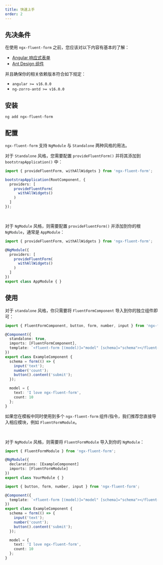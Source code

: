```yaml
---
title: 快速上手
order: 2
---
```


## 先决条件

在使用 `ngx-fluent-form` 之前，您应该对以下内容有基本的了解：

- [Angular 响应式表单](https://angular.cn/guide/reactive-forms)
- [Ant Design 组件](https://ng.ant.design)

并且确保你的相关依赖版本符合如下规定：

- `angular >= v16.0.0`
- `ng-zorro-antd >= v16.0.0`

## 安装

```shell
ng add ngx-fluent-form
```

## 配置

`ngx-fluent-form` 支持 `NgModule` 与 `Standalone` 两种风格的用法。

对于 `Standalone` 风格，您需要配置 `provideFluentForm()` 并将其添加到 `bootstrapApplication()` 中：

```ts
import { provideFluentForm, withAllWidgets } from 'ngx-fluent-form';

bootstrapApplication(RootComponent, {
  providers: [
    provideFluentForm(
      withAllWidgets()
    )
  ]
});
```

<br>

对于 `NgModule` 风格，则需要配置 `provideFluentForm()` 并添加到你的根 `NgModule`，通常是 `AppModule`：

```ts
import { provideFluentForm, withAllWidgets } from 'ngx-fluent-form';

@NgModule({
  providers: [
    provideFluentForm(
      withAllWidgets()
    )
  ]
})
export class AppModule { }
```

## 使用

对于 `standalone` 风格，你只需要将 `FluentFormComponent` 导入到你的独立组件即可：

```ts
import { FluentFormComponent, button, form, number, input } from 'ngx-fluent-form';

@Component({
  standalone: true,
  imports: [FluentFormComponent],
  template: `<fluent-form [(model)]="model" [schema]="schema"></fluent-form>`
})
export class ExampleComponent {
  schema = form(() => {
    input('text');
    number('count');
    button().content('submit');
  });

  model = {
    text: 'I love ngx-fluent-form',
    count: 10
  };
}
```
<alert type="info">如果您在模板中同时使用到多个 `ngx-fluent-form` 组件/指令，我们推荐您直接导入相应模块，例如 `FluentFormModule`。</alert>

<br>

对于 `NgModule` 风格，则需要将 `FluentFormModule` 导入到你的 `NgModule`：

```ts
import { FluentFormModule } from 'ngx-fluent-form';

@NgModule({
  declarations: [ExampleComponent]
  imports: [FluentFormModule]
})
export class YourModule { }
```

```ts
import { button, form, number, input } from 'ngx-fluent-form';

@Component({
  template: `<fluent-form [(model)]="model" [schema]="schema"></fluent-form>`
})
export class ExampleComponent {
  schema = form(() => {
    input('text');
    number('count');
    button().content('submit');
  });

  model = {
    text: 'I love ngx-fluent-form',
    count: 10
  };
}
```
